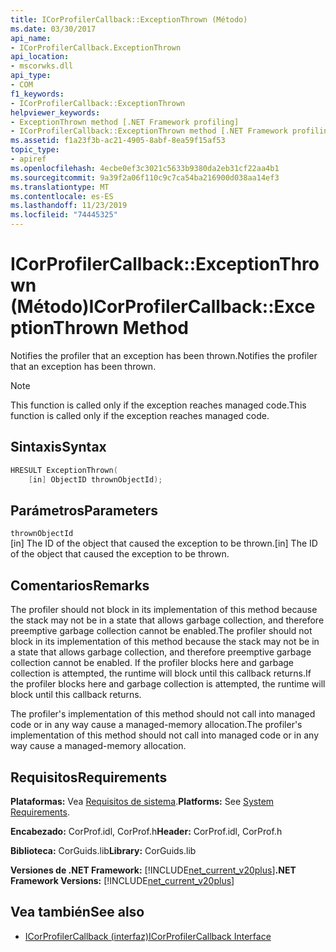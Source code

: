 ```yaml
---
title: ICorProfilerCallback::ExceptionThrown (Método)
ms.date: 03/30/2017
api_name:
- ICorProfilerCallback.ExceptionThrown
api_location:
- mscorwks.dll
api_type:
- COM
f1_keywords:
- ICorProfilerCallback::ExceptionThrown
helpviewer_keywords:
- ExceptionThrown method [.NET Framework profiling]
- ICorProfilerCallback::ExceptionThrown method [.NET Framework profiling]
ms.assetid: f1a23f3b-ac21-4905-8abf-8ea59f15af53
topic_type:
- apiref
ms.openlocfilehash: 4ecbe0ef3c3021c5633b9380da2eb31cf22aa4b1
ms.sourcegitcommit: 9a39f2a06f110c9c7ca54ba216900d038aa14ef3
ms.translationtype: MT
ms.contentlocale: es-ES
ms.lasthandoff: 11/23/2019
ms.locfileid: "74445325"
---
```

# <a name="icorprofilercallbackexceptionthrown-method"></a><span data-ttu-id="e2beb-102">ICorProfilerCallback::ExceptionThrown (Método)</span><span class="sxs-lookup"><span data-stu-id="e2beb-102">ICorProfilerCallback::ExceptionThrown Method</span></span>
<span data-ttu-id="e2beb-103">Notifies the profiler that an exception has been thrown.</span><span class="sxs-lookup"><span data-stu-id="e2beb-103">Notifies the profiler that an exception has been thrown.</span></span>  
  
> [!NOTE]
> <span data-ttu-id="e2beb-104">This function is called only if the exception reaches managed code.</span><span class="sxs-lookup"><span data-stu-id="e2beb-104">This function is called only if the exception reaches managed code.</span></span>  
  
## <a name="syntax"></a><span data-ttu-id="e2beb-105">Sintaxis</span><span class="sxs-lookup"><span data-stu-id="e2beb-105">Syntax</span></span>  
  
```cpp  
HRESULT ExceptionThrown(  
    [in] ObjectID thrownObjectId);  
```  
  
## <a name="parameters"></a><span data-ttu-id="e2beb-106">Parámetros</span><span class="sxs-lookup"><span data-stu-id="e2beb-106">Parameters</span></span>  
 `thrownObjectId`  
 <span data-ttu-id="e2beb-107">[in] The ID of the object that caused the exception to be thrown.</span><span class="sxs-lookup"><span data-stu-id="e2beb-107">[in] The ID of the object that caused the exception to be thrown.</span></span>  
  
## <a name="remarks"></a><span data-ttu-id="e2beb-108">Comentarios</span><span class="sxs-lookup"><span data-stu-id="e2beb-108">Remarks</span></span>  
 <span data-ttu-id="e2beb-109">The profiler should not block in its implementation of this method because the stack may not be in a state that allows garbage collection, and therefore preemptive garbage collection cannot be enabled.</span><span class="sxs-lookup"><span data-stu-id="e2beb-109">The profiler should not block in its implementation of this method because the stack may not be in a state that allows garbage collection, and therefore preemptive garbage collection cannot be enabled.</span></span> <span data-ttu-id="e2beb-110">If the profiler blocks here and garbage collection is attempted, the runtime will block until this callback returns.</span><span class="sxs-lookup"><span data-stu-id="e2beb-110">If the profiler blocks here and garbage collection is attempted, the runtime will block until this callback returns.</span></span>  
  
 <span data-ttu-id="e2beb-111">The profiler's implementation of this method should not call into managed code or in any way cause a managed-memory allocation.</span><span class="sxs-lookup"><span data-stu-id="e2beb-111">The profiler's implementation of this method should not call into managed code or in any way cause a managed-memory allocation.</span></span>  
  
## <a name="requirements"></a><span data-ttu-id="e2beb-112">Requisitos</span><span class="sxs-lookup"><span data-stu-id="e2beb-112">Requirements</span></span>  
 <span data-ttu-id="e2beb-113">**Plataformas:** Vea [Requisitos de sistema](../../../../docs/framework/get-started/system-requirements.md).</span><span class="sxs-lookup"><span data-stu-id="e2beb-113">**Platforms:** See [System Requirements](../../../../docs/framework/get-started/system-requirements.md).</span></span>  
  
 <span data-ttu-id="e2beb-114">**Encabezado:** CorProf.idl, CorProf.h</span><span class="sxs-lookup"><span data-stu-id="e2beb-114">**Header:** CorProf.idl, CorProf.h</span></span>  
  
 <span data-ttu-id="e2beb-115">**Biblioteca:** CorGuids.lib</span><span class="sxs-lookup"><span data-stu-id="e2beb-115">**Library:** CorGuids.lib</span></span>  
  
 <span data-ttu-id="e2beb-116">**Versiones de .NET Framework:** [!INCLUDE[net_current_v20plus](../../../../includes/net-current-v20plus-md.md)]</span><span class="sxs-lookup"><span data-stu-id="e2beb-116">**.NET Framework Versions:** [!INCLUDE[net_current_v20plus](../../../../includes/net-current-v20plus-md.md)]</span></span>  
  
## <a name="see-also"></a><span data-ttu-id="e2beb-117">Vea también</span><span class="sxs-lookup"><span data-stu-id="e2beb-117">See also</span></span>

- [<span data-ttu-id="e2beb-118">ICorProfilerCallback (interfaz)</span><span class="sxs-lookup"><span data-stu-id="e2beb-118">ICorProfilerCallback Interface</span></span>](../../../../docs/framework/unmanaged-api/profiling/icorprofilercallback-interface.md)
